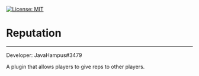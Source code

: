 [![License: MIT](https://img.shields.io/badge/License-MIT-yellow.svg)](https://opensource.org/licenses/MIT)

# Reputation
____
Developer: JavaHampus#3479

A plugin that allows players to give reps to other players.
